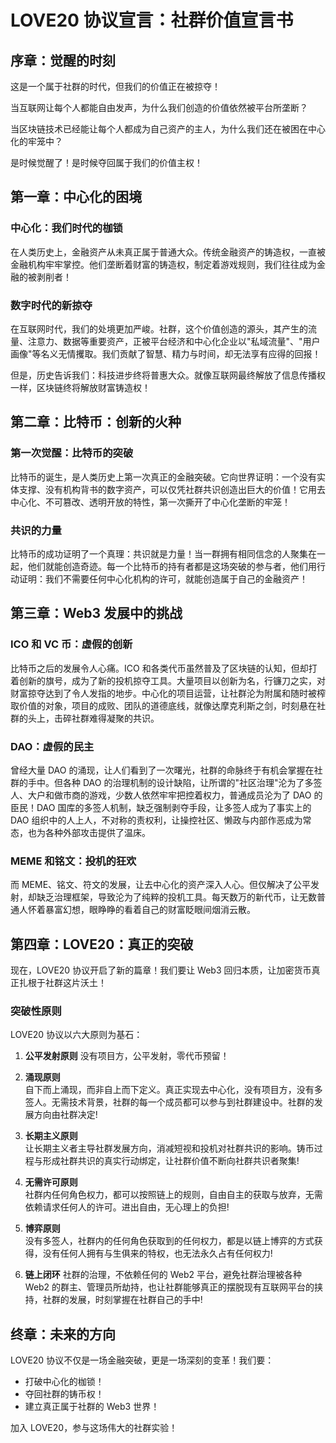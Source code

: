 # LOVE20 协议宣言：社群价值宣言书

## 序章：觉醒的时刻

这是一个属于社群的时代，但我们的价值正在被掠夺！

当互联网让每个人都能自由发声，为什么我们创造的价值依然被平台所垄断？

当区块链技术已经能让每个人都成为自己资产的主人，为什么我们还在被困在中心化的牢笼中？

是时候觉醒了！是时候夺回属于我们的价值主权！

## 第一章：中心化的困境

### 中心化：我们时代的枷锁

在人类历史上，金融资产从未真正属于普通大众。传统金融资产的铸造权，一直被金融机构牢牢掌控。他们垄断着财富的铸造权，制定着游戏规则，我们往往成为金融的被剥削者！

### 数字时代的新掠夺

在互联网时代，我们的处境更加严峻。社群，这个价值创造的源头，其产生的流量、注意力、数据等重要资产，正被平台经济和中心化企业以"私域流量"、"用户画像"等名义无情攫取。我们贡献了智慧、精力与时间，却无法享有应得的回报！

但是，历史告诉我们：科技进步终将普惠大众。就像互联网最终解放了信息传播权一样，区块链终将解放财富铸造权！

## 第二章：比特币：创新的火种

### 第一次觉醒：比特币的突破

比特币的诞生，是人类历史上第一次真正的金融突破。它向世界证明：一个没有实体支撑、没有机构背书的数字资产，可以仅凭社群共识创造出巨大的价值！它用去中心化、不可篡改、透明开放的特性，第一次撕开了中心化垄断的牢笼！

### 共识的力量

比特币的成功证明了一个真理：共识就是力量！当一群拥有相同信念的人聚集在一起，他们就能创造奇迹。每一个比特币的持有者都是这场突破的参与者，他们用行动证明：我们不需要任何中心化机构的许可，就能创造属于自己的金融资产！

## 第三章：Web3 发展中的挑战

### ICO 和 VC 币：虚假的创新

比特币之后的发展令人心痛。ICO 和各类代币虽然普及了区块链的认知，但却打着创新的旗号，成为了新的投机掠夺工具。大量项目以创新为名，行镰刀之实，对财富掠夺达到了令人发指的地步。中心化的项目运营，让社群沦为附属和随时被榨取价值的对象，项目的成败、团队的道德底线，就像达摩克利斯之剑，时刻悬在社群的头上，击碎社群难得凝聚的共识。

### DAO：虚假的民主

曾经大量 DAO 的涌现，让人们看到了一次曙光，社群的命脉终于有机会掌握在社群的手中。但各种 DAO 的治理机制的设计缺陷，让所谓的"社区治理"沦为了多签人、大户和做市商的游戏，少数人依然牢牢把控着权力，普通成员沦为了 DAO 的臣民！DAO 国库的多签人机制，缺乏强制剥夺手段，让多签人成为了事实上的 DAO 组织中的人上人，不对称的责权利，让操控社区、懒政与内部作恶成为常态，也为各种外部攻击提供了温床。

### MEME 和铭文：投机的狂欢

而 MEME、铭文、符文的发展，让去中心化的资产深入人心。但仅解决了公平发射，却缺乏治理框架，导致沦为了纯粹的投机工具。每天数万的新代币，让无数普通人怀着暴富幻想，眼睁睁的看着自己的财富眨眼间烟消云散。

## 第四章：LOVE20：真正的突破

现在，LOVE20 协议开启了新的篇章！我们要让 Web3 回归本质，让加密货币真正扎根于社群这片沃土！

### 突破性原则

LOVE20 协议以六大原则为基石：

1. **公平发射原则**
   没有项目方，公平发射，零代币预留！

2. **涌现原则**  
   自下而上涌现，而非自上而下定义。真正实现去中心化，没有项目方，没有多签人。无需技术背景，社群的每一个成员都可以参与到社群建设中。社群的发展方向由社群决定!

3. **长期主义原则**  
   让长期主义者主导社群发展方向，消减短视和投机对社群共识的影响。铸币过程与形成社群共识的真实行动绑定，让社群价值不断向社群共识者聚集!

4. **无需许可原则**  
   社群内任何角色权力，都可以按照链上的规则，自由自主的获取与放弃，无需依赖请求任何人的许可。进出自由，无心理上的负担!

5. **博弈原则**  
   没有多签人，社群内的任何角色获取到的任何权力，都是以链上博弈的方式获得，没有任何人拥有与生俱来的特权，也无法永久占有任何权力!

6. **链上闭环**
   社群的治理，不依赖任何的 Web2 平台，避免社群治理被各种 Web2 的群主、管理员所劫持，也让社群能够真正的摆脱现有互联网平台的挟持，社群的发展，时刻掌握在社群自己的手中!

## 终章：未来的方向

LOVE20 协议不仅是一场金融突破，更是一场深刻的变革！我们要：

- 打破中心化的枷锁！
- 夺回社群的铸币权！
- 建立真正属于社群的 Web3 世界！

加入 LOVE20，参与这场伟大的社群实验！
